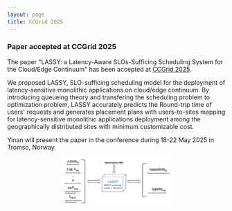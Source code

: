 ```yaml
---
layout: page
title: CCGrid 2025
---
```


<h3>Paper accepted at CCGrid 2025</h3>

The paper "LASSY: a Latency-Aware SLOs-Sufficing Scheduling System for the Cloud/Edge Continuum" has been accepted at <a href="https://site.uit.no/ccgrid2025/" target="_blank">CCGrid 2025</a>.

We proposed LASSY, SLO-sufficing scheduling model for the deployment of latency-sensitive monolithic applications on cloud/edge continuum. By introducing queueing theory and transfering the scheduling problem to optimization problem, LASSY accurately predicts the Round-trip time of users' requests and generates placement plans with users-to-sites mapping for latency-sensitive monolithic applications deployment among the geographically distributed sites with minimum customizable cost.
 
Yinan will present the paper in the conference during 18-22 May 2025 in Tromso, Norway.

<div style="display: flex; justify-content: space-around;">
    <img src="/images/LASSY.png" width="50%"/>
</div>